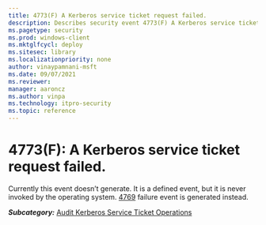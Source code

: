 ```yaml
---
title: 4773(F) A Kerberos service ticket request failed. 
description: Describes security event 4773(F) A Kerberos service ticket request failed.
ms.pagetype: security
ms.prod: windows-client
ms.mktglfcycl: deploy
ms.sitesec: library
ms.localizationpriority: none
author: vinaypamnani-msft
ms.date: 09/07/2021
ms.reviewer: 
manager: aaroncz
ms.author: vinpa
ms.technology: itpro-security
ms.topic: reference
---
```


# 4773(F): A Kerberos service ticket request failed.


Currently this event doesn’t generate. It is a defined event, but it is never invoked by the operating system. [4769](event-4769.md) failure event is generated instead.

***Subcategory:***&nbsp;[Audit Kerberos Service Ticket Operations](audit-kerberos-service-ticket-operations.md)

